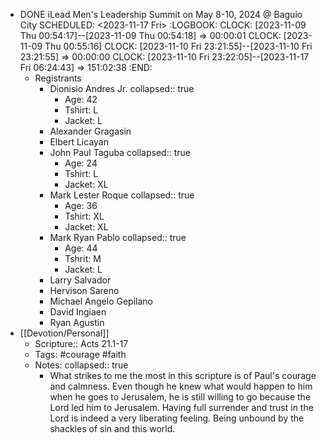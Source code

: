 - DONE iLead Men's Leadership Summit on May 8-10, 2024 @ Baguio City
  SCHEDULED: <2023-11-17 Fri>
  :LOGBOOK:
  CLOCK: [2023-11-09 Thu 00:54:17]--[2023-11-09 Thu 00:54:18] =>  00:00:01
  CLOCK: [2023-11-09 Thu 00:55:16]
  CLOCK: [2023-11-10 Fri 23:21:55]--[2023-11-10 Fri 23:21:55] =>  00:00:00
  CLOCK: [2023-11-10 Fri 23:22:05]--[2023-11-17 Fri 06:24:43] =>  151:02:38
  :END:
	- Registrants
		- Dionisio Andres Jr.
		  collapsed:: true
			- Age: 42
			- Tshirt: L
			- Jacket: L
		- Alexander Gragasin
		- Elbert Licayan
		- John Paul Taguba
		  collapsed:: true
			- Age: 24
			- Tshirt: L
			- Jacket: XL
		- Mark Lester Roque
		  collapsed:: true
			- Age: 36
			- Tshirt: XL
			- Jacket: XL
		- Mark Ryan Pablo
		  collapsed:: true
			- Age: 44
			- Tshrit: M
			- Jacket: L
		- Larry Salvador
		- Hervison Sareno
		- Michael Angelo Gepilano
		- David Ingiaen
		- Ryan Agustin
- [[Devotion/Personal]]
	- Scripture:: Acts 21.1-17
	- Tags: #courage #faith
	- Notes:
	  collapsed:: true
		- What strikes to me the most in this scripture is of Paul's courage and calmness. Even though he knew what would happen to him when he goes to Jerusalem, he is still willing to go because the Lord led him to Jerusalem. Having full surrender and trust in the Lord is indeed a very liberating feeling. Being unbound by the shackles of sin and this world.